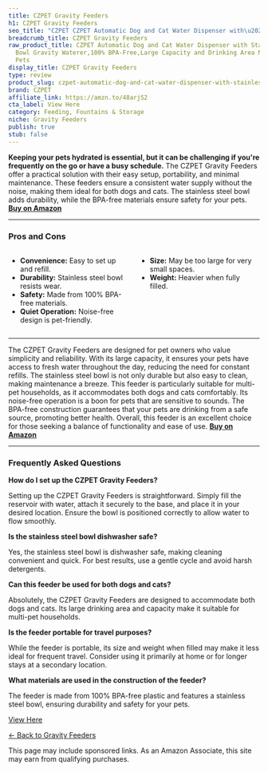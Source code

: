```yaml
---
title: CZPET Gravity Feeders
h1: CZPET Gravity Feeders
seo_title: "CZPET CZPET Automatic Dog and Cat Water Dispenser with\u2026"
breadcrumb_title: CZPET Gravity Feeders
raw_product_title: CZPET Automatic Dog and Cat Water Dispenser with Stainless Steel
  Bowl Gravity Waterer,100% BPA-Free,Large Capacity and Drinking Area Noise-Free for
  Pets
display_title: CZPET Gravity Feeders
type: review
product_slug: czpet-automatic-dog-and-cat-water-dispenser-with-stainless-steel-bowl-g-fe46d611
brand: CZPET
affiliate_link: https://amzn.to/48arjS2
cta_label: View Here
category: Feeding, Fountains & Storage
niche: Gravity Feeders
publish: true
stub: false
---
```


<div id="intro" class="full-width">
  <p><strong>Keeping your pets hydrated is essential, but it can be challenging if you're frequently on the go or have a busy schedule.</strong> The CZPET Gravity Feeders offer a practical solution with their easy setup, portability, and minimal maintenance. These feeders ensure a consistent water supply without the noise, making them ideal for both dogs and cats. The stainless steel bowl adds durability, while the BPA-free materials ensure safety for your pets. <a href="https://amzn.to/48arjS2" rel="nofollow sponsored noopener" target="_blank"><strong>Buy on Amazon</strong></a></p>
</div>

<hr />
<h3 id="pros-cons">Pros and Cons</h3>
<div class="pc-grid" style="display:grid;grid-template-columns:1fr 1fr;gap:16px;">
  <ul>
    <li><strong>Convenience:</strong> Easy to set up and refill.</li>
    <li><strong>Durability:</strong> Stainless steel bowl resists wear.</li>
    <li><strong>Safety:</strong> Made from 100% BPA-free materials.</li>
    <li><strong>Quiet Operation:</strong> Noise-free design is pet-friendly.</li>
  </ul>
  <ul>
    <li><strong>Size:</strong> May be too large for very small spaces.</li>
    <li><strong>Weight:</strong> Heavier when fully filled.</li>
  </ul>
</div>
<hr />

<div class="full-width">
  <p>The CZPET Gravity Feeders are designed for pet owners who value simplicity and reliability. With its large capacity, it ensures your pets have access to fresh water throughout the day, reducing the need for constant refills. The stainless steel bowl is not only durable but also easy to clean, making maintenance a breeze. This feeder is particularly suitable for multi-pet households, as it accommodates both dogs and cats comfortably. Its noise-free operation is a boon for pets that are sensitive to sounds. The BPA-free construction guarantees that your pets are drinking from a safe source, promoting better health. Overall, this feeder is an excellent choice for those seeking a balance of functionality and ease of use. <a href="https://amzn.to/48arjS2" rel="nofollow sponsored noopener" target="_blank"><strong>Buy on Amazon</strong></a></p>
</div>

<hr />
<h3 id="faqs">Frequently Asked Questions</h3>

<p><strong>How do I set up the CZPET Gravity Feeders?</strong></p>
<p>Setting up the CZPET Gravity Feeders is straightforward. Simply fill the reservoir with water, attach it securely to the base, and place it in your desired location. Ensure the bowl is positioned correctly to allow water to flow smoothly.</p>

<p><strong>Is the stainless steel bowl dishwasher safe?</strong></p>
<p>Yes, the stainless steel bowl is dishwasher safe, making cleaning convenient and quick. For best results, use a gentle cycle and avoid harsh detergents.</p>

<p><strong>Can this feeder be used for both dogs and cats?</strong></p>
<p>Absolutely, the CZPET Gravity Feeders are designed to accommodate both dogs and cats. Its large drinking area and capacity make it suitable for multi-pet households.</p>

<p><strong>Is the feeder portable for travel purposes?</strong></p>
<p>While the feeder is portable, its size and weight when filled may make it less ideal for frequent travel. Consider using it primarily at home or for longer stays at a secondary location.</p>

<p><strong>What materials are used in the construction of the feeder?</strong></p>
<p>The feeder is made from 100% BPA-free plastic and features a stainless steel bowl, ensuring durability and safety for your pets.</p>
<p><a class="btn" href="https://amzn.to/48arjS2" target="_blank" rel="nofollow sponsored noopener">View Here</a></p>
<p><a href="/roundups/feeding-fountains-storage/gravity-feeders/">← Back to Gravity Feeders</a></p>
<aside class="disclosure">This page may include sponsored links. As an Amazon Associate, this site may earn from qualifying purchases.</aside>
